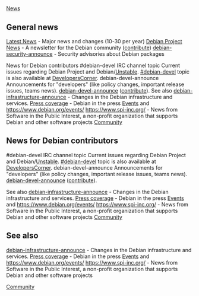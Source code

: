 # 

[News](/News)



## General news





[Latest News](https://www.debian.org/News) - Major news and changes (10-30 per year) [Debian Project News](https://www.debian.org/News/project/) - A newsletter for the Debian community ([contribute](/ProjectNews)) [debian-security-announce](https://www.debian.org/security/#DSAS) - Security advisories about Debian packages 

 
News for Debian contributors
#debian-devel IRC channel topic Current issues regarding Debian Project and Debian/[Unstable](/DebianUnstable). 
[#debian-devel](ircs://irc.debian.org/#debian-devel) topic is also available at [DevelopersCorner](/DevelopersCorner). debian-devel-announce Announcements for "developers" (like policy changes, important release issues, teams news). 
[debian-devel-announce](https://lists.debian.org/debian-devel-announce "DebianList") ([contribute](/DeveloperNews)). 
See also
[debian-infrastructure-announce](https://lists.debian.org/debian-infrastructure-announce/ "DebianList") - Changes in the  Debian infrastructure and services. [Press coverage](/PressCoverage) - Debian in the press [Events](/DebianEvents) and <https://www.debian.org/events/> <https://www.spi-inc.org/> - News from Software in the Public Interest, a non-profit organization that supports Debian and other software projects  [Community](/Community) 

## News for Debian contributors





#debian-devel IRC channel topic Current issues regarding Debian Project and Debian/[Unstable](/DebianUnstable). 
[#debian-devel](ircs://irc.debian.org/#debian-devel) topic is also available at [DevelopersCorner](/DevelopersCorner). debian-devel-announce Announcements for "developers" (like policy changes, important release issues, teams news). 
[debian-devel-announce](https://lists.debian.org/debian-devel-announce "DebianList") ([contribute](/DeveloperNews)). 


See also
[debian-infrastructure-announce](https://lists.debian.org/debian-infrastructure-announce/ "DebianList") - Changes in the  Debian infrastructure and services. [Press coverage](/PressCoverage) - Debian in the press [Events](/DebianEvents) and <https://www.debian.org/events/> <https://www.spi-inc.org/> - News from Software in the Public Interest, a non-profit organization that supports Debian and other software projects  [Community](/Community) 

## See also





[debian-infrastructure-announce](https://lists.debian.org/debian-infrastructure-announce/ "DebianList") - Changes in the  Debian infrastructure and services. [Press coverage](/PressCoverage) - Debian in the press [Events](/DebianEvents) and <https://www.debian.org/events/> <https://www.spi-inc.org/> - News from Software in the Public Interest, a non-profit organization that supports Debian and other software projects 

 [Community](/Community) 

